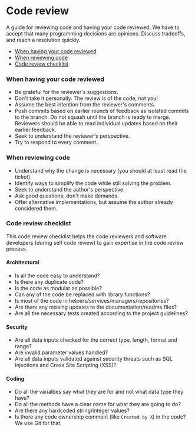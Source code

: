 # Code review

A guide for reviewing code and having your code reviewed.
We have to accept that many programming decisions are opinions.
Discuss tradeoffs, and reach a resolution quickly.

 - [When having your code reviewed](#when-having-your-code-reviewed)
 - [When reviewing code](#when-reviewing-code)
 - [Code review checklist](#code-review-checklist)

### When having your code reviewed

 - Be grateful for the reviewer's suggestions.
 - Don't take it personally. The review is of the code, not you!
 - Assume the best intention from the reviewer's comments.
 - Push commits based on earlier rounds of feedback as isolated
 commits to the branch. Do not squash until the branch is ready to merge.
 Reviewers should be able to read individual updates based on their earlier feedback.
 - Seek to understand the reviewer's perspective.
 - Try to respond to every comment.

### When reviewing code

 - Understand why the change is necessary (you should at least read the ticket).
 - Identify ways to simplify the code while still solving the problem.
 - Seek to understand the author's perspective.
 - Ask good questions; don't make demands.
 - Offer alternative implementations, but assume the author already considered them.

### Code review checklist

This code review checklist helps the code reviewers and software developers
(during self code review) to gain expertise in the code review process.

#### Architectural

 - Is all the code easy to understand?
 - Is there any duplicate code?
 - Is the code as modular as possible?
 - Can any of the code be replaced with library functions?
 - Is most of the code in helpers/services/managers/repositories?
 - Are there any missing updates to the documentation/readme files?
 - Are all the necessary tests created according to the project guidelines?
 
#### Security

 - Are all data inputs checked for the correct type, length, format and range?
 - Are invalid parameter values handled?
 - Are all data inputs validated against security threats such as SQL injections
 and Cross Site Scripting (XSS)?

#### Coding

 - Do all the varialbes say what they are for and not what data type they have?
 - Do all the methods have a clear name for what they are going to do?
 - Are there any hardcoded string/integer values?
 - Is there any code ownership comment (like `Created by X`) in the code? We use Git for that.
